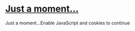 # [Just a moment...](https://www.researchgate.net/publication/374466927_The_Spiritual_Paradox_of_AI_Balancing_the_Pros_and_Cons_of_Technology's_Role_in_Our_Search_for_Meaning_and_Purpose)

Just a moment...Enable JavaScript and cookies to continue